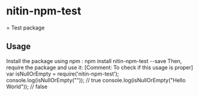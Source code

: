 # nitin-npm-test
<Description of what the package does> = Test package
## Usage
Install the package using npm :
 npm install nitin-npm-test --save
Then, require the package and use it:
 [Comment: To check if this usage is proper]
 var isNullOrEmpty = require('nitin-npm-test');
 console.log(isNullOrEmpty("")); // true
 console.log(isNullOrEmpty("Hello World")); // false